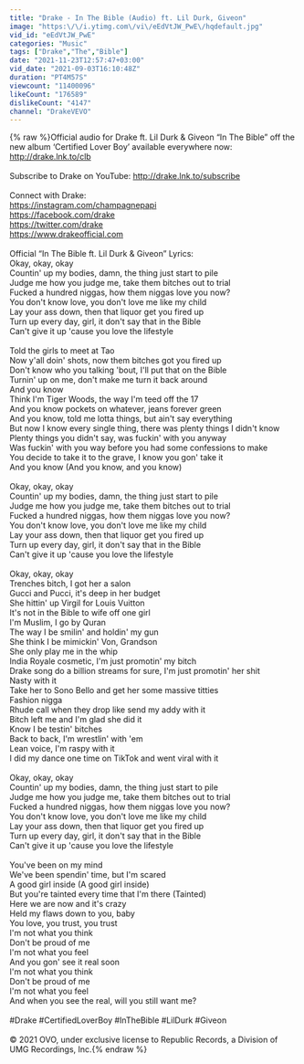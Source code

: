 ```yaml
---
title: "Drake - In The Bible (Audio) ft. Lil Durk, Giveon"
image: "https:\/\/i.ytimg.com\/vi\/eEdVtJW_PwE\/hqdefault.jpg"
vid_id: "eEdVtJW_PwE"
categories: "Music"
tags: ["Drake","The","Bible"]
date: "2021-11-23T12:57:47+03:00"
vid_date: "2021-09-03T16:10:48Z"
duration: "PT4M57S"
viewcount: "11400096"
likeCount: "176589"
dislikeCount: "4147"
channel: "DrakeVEVO"
---
```

{% raw %}Official audio for Drake ft. Lil Durk &amp; Giveon “In The Bible” off the new album ‘Certified Lover Boy’ available everywhere now: <a rel="nofollow" target="blank" href="http://drake.lnk.to/clb">http://drake.lnk.to/clb</a><br /><br />Subscribe to Drake on YouTube: <a rel="nofollow" target="blank" href="http://drake.lnk.to/subscribe">http://drake.lnk.to/subscribe</a><br /><br />Connect with Drake:<br /><a rel="nofollow" target="blank" href="https://instagram.com/champagnepapi">https://instagram.com/champagnepapi</a><br /><a rel="nofollow" target="blank" href="https://facebook.com/drake">https://facebook.com/drake</a><br /><a rel="nofollow" target="blank" href="https://twitter.com/drake">https://twitter.com/drake</a><br /><a rel="nofollow" target="blank" href="https://www.drakeofficial.com">https://www.drakeofficial.com</a><br /><br />Official “In The Bible ft. Lil Durk &amp; Giveon” Lyrics:<br />Okay, okay, okay<br />Countin' up my bodies, damn, the thing just start to pile<br />Judge me how you judge me, take them bitches out to trial<br />Fucked a hundred niggas, how them niggas love you now?<br />You don't know love, you don't love me like my child<br />Lay your ass down, then that liquor get you fired up<br />Turn up every day, girl, it don't say that in the Bible<br />Can't give it up 'cause you love the lifestyle<br /><br />Told the girls to meet at Tao<br />Now y'all doin' shots, now them bitches got you fired up<br />Don't know who you talking 'bout, I'll put that on the Bible<br />Turnin' up on me, don't make me turn it back around<br />And you know<br />Think I'm Tiger Woods, the way I'm teed off thе 17<br />And you know pockets on whatever, jеans forever green<br />And you know, told me lotta things, but ain't say everything<br />But now I know every single thing, there was plenty things I didn't know<br />Plenty things you didn't say, was fuckin' with you anyway<br />Was fuckin' with you way before you had some confessions to make<br />You decide to take it to the grave, I know you gon' take it<br />And you know (And you know, and you know)<br /><br />Okay, okay, okay<br />Countin' up my bodies, damn, the thing just start to pile<br />Judge me how you judge me, take them bitches out to trial<br />Fucked a hundred niggas, how them niggas love you now?<br />You don't know love, you don't love me like my child<br />Lay your ass down, then that liquor get you fired up<br />Turn up every day, girl, it don't say that in the Bible<br />Can't give it up 'cause you love the lifestyle<br /><br />Okay, okay, okay<br />Trenches bitch, I got her a salon<br />Gucci and Pucci, it's deep in her budget<br />She hittin' up Virgil for Louis Vuitton<br />It's not in the Bible to wife off one girl<br />I'm Muslim, I go by Quran<br />The way I be smilin' and holdin' my gun<br />She think I be mimickin' Von, Grandson<br />She only play me in the whip<br />India Royale cosmetic, I'm just promotin' my bitch<br />Drake song do a billion streams for sure, I'm just promotin' her shit<br />Nasty with it<br />Take her to Sono Bello and get her some massive titties<br />Fashion nigga<br />Rhude call when they drop like send my addy with it<br />Bitch left me and I'm glad she did it<br />Know I be testin' bitches<br />Back to back, I'm wrestlin' with 'em<br />Lean voice, I'm raspy with it<br />I did my dance one time on TikTok and went viral with it<br /><br />Okay, okay, okay<br />Countin' up my bodies, damn, the thing just start to pile<br />Judge me how you judge me, take them bitches out to trial<br />Fucked a hundred niggas, how them niggas love you now?<br />You don't know love, you don't love me like my child<br />Lay your ass down, then that liquor get you fired up<br />Turn up every day, girl, it don't say that in the Bible<br />Can't give it up 'cause you love the lifestyle<br /><br />You've been on my mind<br />We've been spendin' time, but I'm scared<br />A good girl inside (A good girl inside)<br />But you're tainted every time that I'm there (Tainted)<br />Here we are now and it's crazy<br />Held my flaws down to you, baby<br />You love, you trust, you trust<br />I'm not what you think<br />Don't be proud of me<br />I'm not what you feel<br />And you gon' see it real soon<br />I'm not what you think<br />Don't be proud of me<br />I'm not what you feel<br />And when you see the real, will you still want me?<br /><br />#Drake #CertifiedLoverBoy #InTheBible #LilDurk #Giveon<br /><br />© 2021 OVO, under exclusive license to Republic Records, a Division of UMG Recordings, Inc.{% endraw %}
